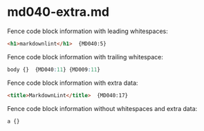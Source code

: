 # md040-extra.md

Fence code block information with leading whitespaces:

```  html
<h1>markdownlint</h1>  {MD040:5}
```

Fence code block information with trailing whitespace:

```css 
body {}  {MD040:11} {MD009:11}
```

Fence code block information with extra data:

```html version=5
<title>MarkdownLint</title>  {MD040:17}
```

Fence code block information without whitespaces and extra data:

```css
a {}
```
